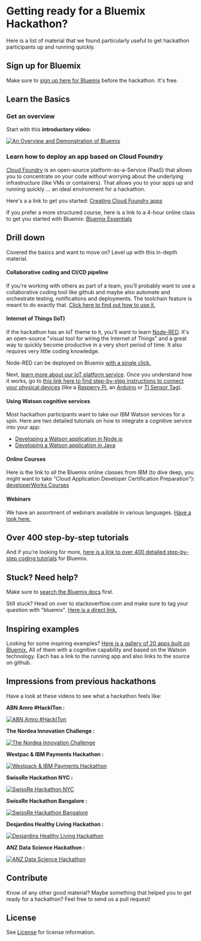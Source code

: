 # Getting ready for a Bluemix Hackathon?

Here is a list of material that we found particularly useful to get hackathon participants up and running quickly.

## Sign up for Bluemix

Make sure to [sign up here for Bluemix][bluemix_signup_url] before the hackathon. It's free.

## Learn the Basics

### Get an overview

Start with this **introductory video:**

[![An Overview and Demonstration of Bluemix](http://img.youtube.com/vi/GsGnyZedlFk/0.jpg)](http://www.youtube.com/watch?v=GsGnyZedlFk)

### Learn how to deploy an app based on Cloud Foundry

[Cloud Foundry][cloud_foundry] is an open-source platform-as-a-Service (PaaS) that allows you to concentrate on your code without worrying about the underlying infrastructure (like VMs or containers). That allows you to your apps up and running quickly ... an ideal environment for a hackathon.

Here's a a link to get you started: [Creating Cloud Foundry apps][cf_basics]

If you prefer a more structured course, here is a link to a 4-hour online class to get you started with Bluemix: [Bluemix Essentials][bluemix-essentials]

## Drill down

Covered the basics and want to move on? Level up with this in-depth material.

#### Collaborative coding and CI/CD pipeline

If you're working with others as part of a team, you'll probably want to use a collaborative coding tool like github and maybe also automate and orchestrate testing, notifications and deployments. The toolchain feature is meant to do exactly that. [Click here to find out how to use it.][opentoolchain_docs]

#### Internet of Things (IoT)

If the hackathon has an IoT theme to it, you'll want to learn [Node-RED][nodered_url]. It's an open-source "visual tool for wiring the Internet of Things" and a great way to quickly become productive in a very short period of time. It also requires very little coding knowledge.

Node-RED can be deployed on Bluemix [with a single click.][iotp_boilerplate]

Next, [learn more about our IoT platform service][IoTP_url]. Once you understand how it works, go to [this link here to find step-by-step instructions to connect your physical devices][recipes_url] (like a [Rasperry Pi][raspberry_url], an [Arduino][arduino_url] or [TI Sensor Tag][sensortag_url]).

#### Using Watson cognitive services

Most hackathon participants want to take our IBM Watson services for a spin. Here are two detailed tutorials on how to integrate a cognitive service into your app:

* [Developing a Watson application in Node.js][watson_nodejs]
* [Developing a Watson application in Java][watson_java]

#### Online Courses

Here is the link to all the Bluemix online classes from IBM (to dive deep, you might want to take "Cloud Application Developer Certification Preparation"): [developerWorks Courses][developer_courses]

#### Webinars

We have an assortment of webinars available in various languages. [Have a look here.][webinars-url]

## Over 400 step-by-step tutorials

And if you're looking for more, [here is a link to over 400 detailed step-by-step coding tutorials][bluemix_tutorials-url] for Bluemix.

## Stuck? Need help?

Make sure to [search the Bluemix docs][bluemixdocs_url] first.

Still stuck? Head on over to stackoverflow.com and make sure to tag your question with "bluemix". [Here is a direct link.][stackoverflow_url]

## Inspiring examples

Looking for some inspiring examples? [Here is a gallery of 20 apps built on Bluemix.][watson_starter-kits] All of them with a cognitive capability and based on the Watson technology. Each has a link to the running app and also links to the source on github.

## Impressions from previous hackathons

Have a look at these videos to see what a hackathon feels like:

**ABN Amro #HackITon :**

[![ABN Amro #HackITon](http://img.youtube.com/vi/hvaezfmzMX8/0.jpg)](http://www.youtube.com/watch?v=hvaezfmzMX8)

**The Nordea Innovation Challenge :**

[![The Nordea Innovation Challenge](http://img.youtube.com/vi/kfkInW_GWjE/0.jpg)](http://www.youtube.com/watch?v=kfkInW_GWjE)

**Westpac & IBM Payments Hackathon :**

[![Westpack & IBM Payments Hackathon](http://i.imgur.com/z8i9lKr.jpg|width=100)](https://vimeo.com/142343186)

**SwissRe Hackathon NYC :**

[![SwissRe Hackathon NYC](http://img.youtube.com/vi/ssmNXScD8W4/0.jpg)](http://www.youtube.com/watch?v=ssmNXScD8W4)

**SwissRe Hackathon Bangalore :**

[![SwissRe Hackathon Bangalore](http://img.youtube.com/vi/XcvxYHiahaE/0.jpg)](http://www.youtube.com/watch?v=XcvxYHiahaE)

**Desjardins Healthy Living Hackathon :**

[![Desjardins Healthy Living Hackathon](http://img.youtube.com/vi/-Z0hg7ynHBM/0.jpg)](http://www.youtube.com/watch?v=-Z0hg7ynHBM)

**ANZ Data Science Hackathon :**

[![ANZ Data Science Hackathon](http://img.youtube.com/vi/TXxoZSoCTvQ/0.jpg)](http://www.youtube.com/watch?v=TXxoZSoCTvQ)


## Contribute
Know of any other good material? Maybe something that helped you to get ready for a hackathon? Feel free to send us a pull request!


## License

See [License](License) for license information.

<!--Links-->
[bluemix_signup_url]: https://console.ng.bluemix.net/registration
[cloud_foundry]: https://www.cloudfoundry.org/
[cf_basics]: https://new-console.ng.bluemix.net/docs/cfapps/index.html
[bluemix-essentials]: https://developer.ibm.com/courses/all-courses/bluemix-essentials
[opentoolchain_docs]:https://new-console.ng.bluemix.net/docs/toolchains/toolchains_overview.html
[developer_courses]: https://developer.ibm.com/courses/#courses

[watson_starter-kits]:https://www.ibm.com/smarterplanet/us/en/ibmwatson/developercloud/starter-kits.html

[nodered_url]: http://nodered.org/
[iotp_boilerplate]: https://new-console.ng.bluemix.net/docs/starters/IoT/iot500.html#iot500
[IoTP_url]: https://new-console.ng.bluemix.net/docs/services/IoT/index.html
[recipes_url]: https://developer.ibm.com/recipes/
[raspberry_url]: https://developer.ibm.com/recipes/?post_type=tutorials&s=raspberry
[arduino_url]: https://developer.ibm.com/recipes/?post_type=tutorials&s=arduino
[sensortag_url]: https://github.com/uwefassnacht/ti-sensor-tag-demo

[watson_nodejs]: http://www.ibm.com/smarterplanet/us/en/ibmwatson/developercloud/doc/getting_started/gs-full-nodejs.shtml
[watson_java]: http://www.ibm.com/smarterplanet/us/en/ibmwatson/developercloud/doc/getting_started/gs-full-java.shtml

[bluemix_tutorials-url]: https://ibm.biz/bluemixtutorialsfordevs
[webinars-url]: https://webinars.mybluemix.net

[bluemixdocs_url]: https://console.ng.bluemix.net/docs
[stackoverflow_url]: https://stackoverflow.com/questions/tagged/bluemix
